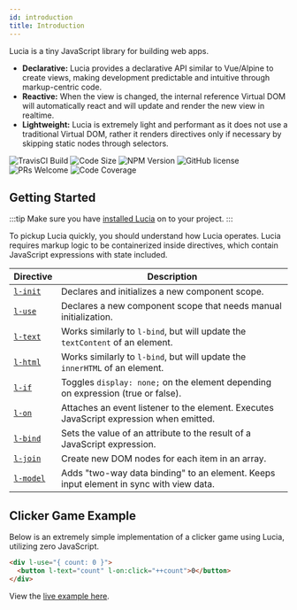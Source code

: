 ```yaml
---
id: introduction
title: Introduction
---
```


Lucia is a tiny JavaScript library for building web apps.

- **Declarative:** Lucia provides a declarative API similar to Vue/Alpine to create views, making development predictable and intuitive through markup-centric code.
- **Reactive:** When the view is changed, the internal reference Virtual DOM will automatically react and will update and render the new view in realtime.
- **Lightweight:** Lucia is extremely light and performant as it does not use a traditional Virtual DOM, rather it renders directives only if necessary by skipping static nodes through selectors.

![TravisCI Build](https://badgen.net/travis/aidenybai/lucia?color=7460E1&labelColor=1D1E32&style=flat-square&label=build) ![Code Size](https://badgen.net/badgesize/brotli/https/unpkg.com/lucia?color=7460E1&labelColor=1D1E32&style=flat-square&label=size) ![NPM Version](https://img.shields.io/npm/v/lucia?color=7460E1&labelColor=1D1E32&style=flat-square) ![GitHub license](https://img.shields.io/badge/license-MIT-blue.svg?color=7460E1&labelColor=1D1E32&style=flat-square) ![PRs Welcome](https://img.shields.io/badge/PRs-welcome-brightgreen.svg?color=7460E1&labelColor=1D1E32&style=flat-square) ![Code Coverage](https://img.shields.io/coveralls/github/aidenybai/lucia?color=7460E1&labelColor=1D1E32&style=flat-square)

## Getting Started

:::tip
Make sure you have [installed Lucia](/docs/essentials/installation) on to your project.
:::

To pickup Lucia quickly, you should understand how Lucia operates. Lucia requires markup logic to be containerized inside directives, which contain JavaScript expressions with state included.

| Directive                                         | Description                                                                             |
| ------------------------------------------------- | --------------------------------------------------------------------------------------- |
| [`l-init`](/docs/essentials/componentScope)       | Declares and initializes a new component scope.                                         |
| [`l-use`](/docs/essentials/componentScope)        | Declares a new component scope that needs manual initialization.                        |
| [`l-text`](/docs/essentials/declarativeRendering) | Works similarly to `l-bind`, but will update the `textContent` of an element.           |
| [`l-html`](/docs/essentials/declarativeRendering) | Works similarly to `l-bind`, but will update the `innerHTML` of an element.             |
| [`l-if`](/docs/essentials/conditionals)           | Toggles `display: none;` on the element depending on expression (true or false).        |
| [`l-on`](/docs/essentials/eventHandling)          | Attaches an event listener to the element. Executes JavaScript expression when emitted. |
| [`l-bind`](/docs/essentials/attributeBinding)     | Sets the value of an attribute to the result of a JavaScript expression.                |
| [`l-join`](/docs/essentials/joiningItems)         | Create new DOM nodes for each item in an array.                                         |
| [`l-model`](/docs/essentials/formInputBindings)   | Adds "two-way data binding" to an element. Keeps input element in sync with view data.  |

## Clicker Game Example

Below is an extremely simple implementation of a clicker game using Lucia, utilizing zero JavaScript.

```html
<div l-use="{ count: 0 }">
  <button l-text="count" l-on:click="++count">0</button>
</div>
```

View the [live example here](https://codepen.io/aidenybai/pen/jOrXdKj).
